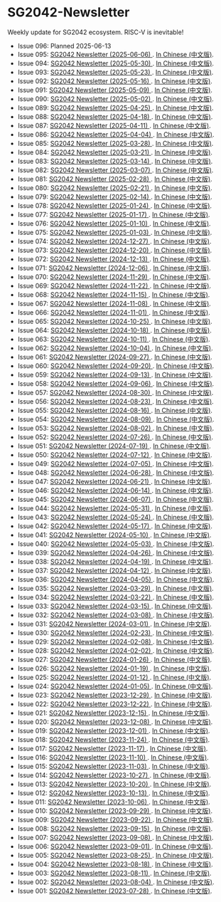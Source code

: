 # SG2042-Newsletter

Weekly update for SG2042 ecosystem. RISC-V is inevitable!

- Issue 096: Planned 2025-06-13
- Issue 095: [SG2042 Newsletter (2025-06-06) ](newsletters/095.md). [In Chinese (中文版)](newsletters/095.cn.md).
- Issue 094: [SG2042 Newsletter (2025-05-30) ](newsletters/094.md). [In Chinese (中文版)](newsletters/094.cn.md).
- Issue 093: [SG2042 Newsletter (2025-05-23) ](newsletters/093.md). [In Chinese (中文版)](newsletters/093.cn.md).
- Issue 092: [SG2042 Newsletter (2025-05-16) ](newsletters/092.md). [In Chinese (中文版)](newsletters/092.cn.md).
- Issue 091: [SG2042 Newsletter (2025-05-09) ](newsletters/091.md). [In Chinese (中文版)](newsletters/091.cn.md).
- Issue 090: [SG2042 Newsletter (2025-05-02) ](newsletters/090.md). [In Chinese (中文版)](newsletters/090.cn.md).
- Issue 089: [SG2042 Newsletter (2025-04-25) ](newsletters/089.md). [In Chinese (中文版)](newsletters/089.cn.md).
- Issue 088: [SG2042 Newsletter (2025-04-18) ](newsletters/088.md). [In Chinese (中文版)](newsletters/088.cn.md).
- Issue 087: [SG2042 Newsletter (2025-04-11) ](newsletters/087.md). [In Chinese (中文版)](newsletters/087.cn.md).
- Issue 086: [SG2042 Newsletter (2025-04-04) ](newsletters/086.md). [In Chinese (中文版)](newsletters/086.cn.md).
- Issue 085: [SG2042 Newsletter (2025-03-28) ](newsletters/085.md). [In Chinese (中文版)](newsletters/085.cn.md).
- Issue 084: [SG2042 Newsletter (2025-03-21) ](newsletters/084.md). [In Chinese (中文版)](newsletters/084.cn.md).
- Issue 083: [SG2042 Newsletter (2025-03-14) ](newsletters/083.md). [In Chinese (中文版)](newsletters/083.cn.md).
- Issue 082: [SG2042 Newsletter (2025-03-07) ](newsletters/082.md). [In Chinese (中文版)](newsletters/082.cn.md).
- Issue 081: [SG2042 Newsletter (2025-02-28) ](newsletters/081.md). [In Chinese (中文版)](newsletters/081.cn.md).
- Issue 080: [SG2042 Newsletter (2025-02-21) ](newsletters/080.md). [In Chinese (中文版)](newsletters/080.cn.md).
- Issue 079: [SG2042 Newsletter (2025-02-14) ](newsletters/079.md). [In Chinese (中文版)](newsletters/079.cn.md).
- Issue 078: [SG2042 Newsletter (2025-01-24) ](newsletters/078.md). [In Chinese (中文版)](newsletters/078.cn.md).
- Issue 077: [SG2042 Newsletter (2025-01-17) ](newsletters/077.md). [In Chinese (中文版)](newsletters/077.cn.md).
- Issue 076: [SG2042 Newsletter (2025-01-10) ](newsletters/076.md). [In Chinese (中文版)](newsletters/076.cn.md).
- Issue 075: [SG2042 Newsletter (2025-01-03) ](newsletters/075.md). [In Chinese (中文版)](newsletters/075.cn.md).
- Issue 074: [SG2042 Newsletter (2024-12-27) ](newsletters/074.md). [In Chinese (中文版)](newsletters/074.cn.md).
- Issue 073: [SG2042 Newsletter (2024-12-20) ](newsletters/073.md). [In Chinese (中文版)](newsletters/073.cn.md).
- Issue 072: [SG2042 Newsletter (2024-12-13) ](newsletters/072.md). [In Chinese (中文版)](newsletters/072.cn.md).
- Issue 071: [SG2042 Newsletter (2024-12-06) ](newsletters/071.md). [In Chinese (中文版)](newsletters/071.cn.md).
- Issue 070: [SG2042 Newsletter (2024-11-29) ](newsletters/070.md). [In Chinese (中文版)](newsletters/070.cn.md).
- Issue 069: [SG2042 Newsletter (2024-11-22) ](newsletters/069.md). [In Chinese (中文版)](newsletters/069.cn.md).
- Issue 068: [SG2042 Newsletter (2024-11-15) ](newsletters/068.md). [In Chinese (中文版)](newsletters/068.cn.md).
- Issue 067: [SG2042 Newsletter (2024-11-08) ](newsletters/067.md). [In Chinese (中文版)](newsletters/067.cn.md).
- Issue 066: [SG2042 Newsletter (2024-11-01) ](newsletters/066.md). [In Chinese (中文版)](newsletters/066.cn.md).
- Issue 065: [SG2042 Newsletter (2024-10-25) ](newsletters/065.md). [In Chinese (中文版)](newsletters/065.cn.md).
- Issue 064: [SG2042 Newsletter (2024-10-18) ](newsletters/064.md). [In Chinese (中文版)](newsletters/064.cn.md).
- Issue 063: [SG2042 Newsletter (2024-10-11) ](newsletters/063.md). [In Chinese (中文版)](newsletters/063.cn.md).
- Issue 062: [SG2042 Newsletter (2024-10-04) ](newsletters/062.md). [In Chinese (中文版)](newsletters/062.cn.md).
- Issue 061: [SG2042 Newsletter (2024-09-27) ](newsletters/061.md). [In Chinese (中文版)](newsletters/061.cn.md).
- Issue 060: [SG2042 Newsletter (2024-09-20) ](newsletters/060.md). [In Chinese (中文版)](newsletters/060.cn.md).
- Issue 059: [SG2042 Newsletter (2024-09-13) ](newsletters/059.md). [In Chinese (中文版)](newsletters/059.cn.md).
- Issue 058: [SG2042 Newsletter (2024-09-06) ](newsletters/058.md). [In Chinese (中文版)](newsletters/058.cn.md).
- Issue 057: [SG2042 Newsletter (2024-08-30) ](newsletters/057.md). [In Chinese (中文版)](newsletters/057.cn.md).
- Issue 056: [SG2042 Newsletter (2024-08-23) ](newsletters/056.md). [In Chinese (中文版)](newsletters/056.cn.md).
- Issue 055: [SG2042 Newsletter (2024-08-16) ](newsletters/055.md). [In Chinese (中文版)](newsletters/055.cn.md).
- Issue 054: [SG2042 Newsletter (2024-08-09) ](newsletters/054.md). [In Chinese (中文版)](newsletters/054.cn.md).
- Issue 053: [SG2042 Newsletter (2024-08-02) ](newsletters/053.md). [In Chinese (中文版)](newsletters/053.cn.md).
- Issue 052: [SG2042 Newsletter (2024-07-26) ](newsletters/052.md). [In Chinese (中文版)](newsletters/052.cn.md).
- Issue 051: [SG2042 Newsletter (2024-07-19) ](newsletters/051.md). [In Chinese (中文版)](newsletters/051.cn.md).
- Issue 050: [SG2042 Newsletter (2024-07-12) ](newsletters/050.md). [In Chinese (中文版)](newsletters/050.cn.md).
- Issue 049: [SG2042 Newsletter (2024-07-05) ](newsletters/049.md). [In Chinese (中文版)](newsletters/049.cn.md).
- Issue 048: [SG2042 Newsletter (2024-06-28) ](newsletters/048.md). [In Chinese (中文版)](newsletters/048.cn.md).
- Issue 047: [SG2042 Newsletter (2024-06-21) ](newsletters/047.md). [In Chinese (中文版)](newsletters/047.cn.md).
- Issue 046: [SG2042 Newsletter (2024-06-14) ](newsletters/046.md). [In Chinese (中文版)](newsletters/046.cn.md).
- Issue 045: [SG2042 Newsletter (2024-06-07) ](newsletters/045.md). [In Chinese (中文版)](newsletters/045.cn.md).
- Issue 044: [SG2042 Newsletter (2024-05-31) ](newsletters/044.md). [In Chinese (中文版)](newsletters/044.cn.md).
- Issue 043: [SG2042 Newsletter (2024-05-24) ](newsletters/043.md). [In Chinese (中文版)](newsletters/043.cn.md).
- Issue 042: [SG2042 Newsletter (2024-05-17) ](newsletters/042.md). [In Chinese (中文版)](newsletters/042.cn.md).
- Issue 041: [SG2042 Newsletter (2024-05-10) ](newsletters/041.md). [In Chinese (中文版)](newsletters/041.cn.md).
- Issue 040: [SG2042 Newsletter (2024-05-03) ](newsletters/040.md). [In Chinese (中文版)](newsletters/040.cn.md).
- Issue 039: [SG2042 Newsletter (2024-04-26) ](newsletters/039.md). [In Chinese (中文版)](newsletters/039.cn.md).
- Issue 038: [SG2042 Newsletter (2024-04-19) ](newsletters/038.md). [In Chinese (中文版)](newsletters/038.cn.md).
- Issue 037: [SG2042 Newsletter (2024-04-12) ](newsletters/037.md). [In Chinese (中文版)](newsletters/037.cn.md).
- Issue 036: [SG2042 Newsletter (2024-04-05) ](newsletters/036.md). [In Chinese (中文版)](newsletters/036.cn.md).
- Issue 035: [SG2042 Newsletter (2024-03-29) ](newsletters/035.md). [In Chinese (中文版)](newsletters/035.cn.md).
- Issue 034: [SG2042 Newsletter (2024-03-22) ](newsletters/034.md). [In Chinese (中文版)](newsletters/034.cn.md).
- Issue 033: [SG2042 Newsletter (2024-03-15) ](newsletters/033.md). [In Chinese (中文版)](newsletters/033.cn.md).
- Issue 032: [SG2042 Newsletter (2024-03-08) ](newsletters/032.md). [In Chinese (中文版)](newsletters/032.cn.md).
- Issue 031: [SG2042 Newsletter (2024-03-01) ](newsletters/031.md). [In Chinese (中文版)](newsletters/031.cn.md).
- Issue 030: [SG2042 Newsletter (2024-02-23) ](newsletters/030.md). [In Chinese (中文版)](newsletters/030.cn.md).
- Issue 029: [SG2042 Newsletter (2024-02-08) ](newsletters/029.md). [In Chinese (中文版)](newsletters/029.cn.md).
- Issue 028: [SG2042 Newsletter (2024-02-02) ](newsletters/028.md). [In Chinese (中文版)](newsletters/028.cn.md).
- Issue 027: [SG2042 Newsletter (2024-01-26) ](newsletters/027.md). [In Chinese (中文版)](newsletters/027.cn.md).
- Issue 026: [SG2042 Newsletter (2024-01-19) ](newsletters/026.md). [In Chinese (中文版)](newsletters/026.cn.md).
- Issue 025: [SG2042 Newsletter (2024-01-12) ](newsletters/025.md). [In Chinese (中文版)](newsletters/025.cn.md).
- Issue 024: [SG2042 Newsletter (2024-01-05) ](newsletters/024.md). [In Chinese (中文版)](newsletters/024.cn.md).
- Issue 023: [SG2042 Newsletter (2023-12-29) ](newsletters/023.md). [In Chinese (中文版)](newsletters/023.cn.md).
- Issue 022: [SG2042 Newsletter (2023-12-22) ](newsletters/022.md). [In Chinese (中文版)](newsletters/022.cn.md).
- Issue 021: [SG2042 Newsletter (2023-12-15) ](newsletters/021.md). [In Chinese (中文版)](newsletters/021.cn.md).
- Issue 020: [SG2042 Newsletter (2023-12-08) ](newsletters/020.md). [In Chinese (中文版)](newsletters/020.cn.md).
- Issue 019: [SG2042 Newsletter (2023-12-01) ](newsletters/019.md). [In Chinese (中文版)](newsletters/019.cn.md).
- Issue 018: [SG2042 Newsletter (2023-11-24) ](newsletters/018.md). [In Chinese (中文版)](newsletters/018.cn.md).
- Issue 017: [SG2042 Newsletter (2023-11-17) ](newsletters/017.md). [In Chinese (中文版)](newsletters/017.cn.md).
- Issue 016: [SG2042 Newsletter (2023-11-10) ](newsletters/016.md). [In Chinese (中文版)](newsletters/016.cn.md).
- Issue 015: [SG2042 Newsletter (2023-11-03) ](newsletters/015.md). [In Chinese (中文版)](newsletters/015.cn.md).
- Issue 014: [SG2042 Newsletter (2023-10-27) ](newsletters/014.md). [In Chinese (中文版)](newsletters/014.cn.md).
- Issue 013: [SG2042 Newsletter (2023-10-20) ](newsletters/013.md). [In Chinese (中文版)](newsletters/013.cn.md).
- Issue 012: [SG2042 Newsletter (2023-10-13) ](newsletters/012.md). [In Chinese (中文版)](newsletters/012.cn.md).
- Issue 011: [SG2042 Newsletter (2023-10-06) ](newsletters/011.md). [In Chinese (中文版)](newsletters/011.cn.md).
- Issue 010: [SG2042 Newsletter (2023-09-29) ](newsletters/010.md). [In Chinese (中文版)](newsletters/010.cn.md).
- Issue 009: [SG2042 Newsletter (2023-09-22) ](newsletters/009.md). [In Chinese (中文版)](newsletters/009.cn.md).
- Issue 008: [SG2042 Newsletter (2023-09-15) ](newsletters/008.md). [In Chinese (中文版)](newsletters/008.cn.md).
- Issue 007: [SG2042 Newsletter (2023-09-08) ](newsletters/007.md). [In Chinese (中文版)](newsletters/007.cn.md).
- Issue 006: [SG2042 Newsletter (2023-09-01) ](newsletters/006.md). [In Chinese (中文版)](newsletters/006.cn.md).
- Issue 005: [SG2042 Newsletter (2023-08-25) ](newsletters/005.md). [In Chinese (中文版)](newsletters/005.cn.md).
- Issue 004: [SG2042 Newsletter (2023-08-18) ](newsletters/004.md). [In Chinese (中文版)](newsletters/004.cn.md).
- Issue 003: [SG2042 Newsletter (2023-08-11) ](newsletters/003.md). [In Chinese (中文版)](newsletters/003.cn.md).
- Issue 002: [SG2042 Newsletter (2023-08-04) ](newsletters/002.md). [In Chinese (中文版)](newsletters/002.cn.md).
- Issue 001: [SG2042 Newsletter (2023-07-28) ](newsletters/001.md). [In Chinese (中文版)](newsletters/001.cn.md).
